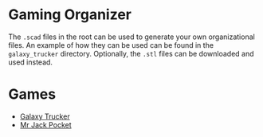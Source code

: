 # Gaming Organizer

The `.scad` files in the root can be used to generate your own organizational files.  An example of how they can be used can be found in the `galaxy_trucker` directory.  Optionally, the `.stl` files can be downloaded and used instead.

# Games
- [Galaxy Trucker](https://github.com/pcon/game_organizer/tree/main/galaxy_trucker)
- [Mr Jack Pocket](https://github.com/pcon/game_organizer/tree/main/mr_jack_pocket)